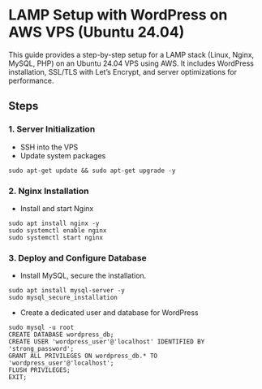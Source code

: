 # LAMP Setup with WordPress on AWS VPS (Ubuntu 24.04)

This guide provides a step-by-step setup for a LAMP stack (Linux, Nginx, MySQL, PHP) on an Ubuntu 24.04 VPS using AWS. It includes WordPress installation, SSL/TLS with Let’s Encrypt, and server optimizations for performance.

## Steps

### 1. Server Initialization
- SSH into the VPS
- Update system packages
```
sudo apt-get update && sudo apt-get upgrade -y
```

### 2. Nginx Installation
- Install and start Nginx
```
sudo apt install nginx -y
sudo systemctl enable nginx
sudo systemctl start nginx
```

### 3. Deploy and Configure Database
- Install MySQL, secure the installation.
```
sudo apt install mysql-server -y
sudo mysql_secure_installation
```
- Create a dedicated user and database for WordPress
```
sudo mysql -u root
CREATE DATABASE wordpress_db;
CREATE USER 'wordpress_user'@'localhost' IDENTIFIED BY 'strong_password';
GRANT ALL PRIVILEGES ON wordpress_db.* TO 'wordpress_user'@'localhost';
FLUSH PRIVILEGES;
EXIT;
```

